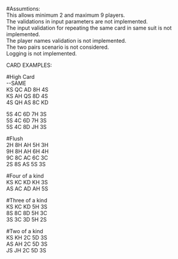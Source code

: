 #Assumtions:  
This allows minimum 2 and maximum 9 players.  
The validations in input parameters are not implemented.  
The input validation for repeating the same card in same suit is not implemented.  
The player names validation is not implemented.  
The two pairs scenario is not considered.  
Logging is not implemented.  

CARD EXAMPLES:
  
#High Card  
--SAME  
KS QC AD 8H 4S  
KS AH QS 8D 4S  
4S QH AS 8C KD   
  
5S 4C 6D 7H 3S  
5S 4C 6D 7H 3S  
5S 4C 8D JH 3S  
  
#Flush  
2H 8H AH 5H 3H  
9H 8H AH 6H 4H  
9C 8C AC 6C 3C  
2S 8S AS 5S 3S  
  
#Four of a kind  
KS KC KD KH 3S  
AS AC AD AH 5S  
  
#Three of a kind  
KS KC KD 5H 3S  
8S 8C 8D 5H 3C  
3S 3C 3D 5H 2S  
  
#Two of a kind  
KS KH 2C 5D 3S  
AS AH 2C 5D 3S  
JS JH 2C 5D 3S  
  
